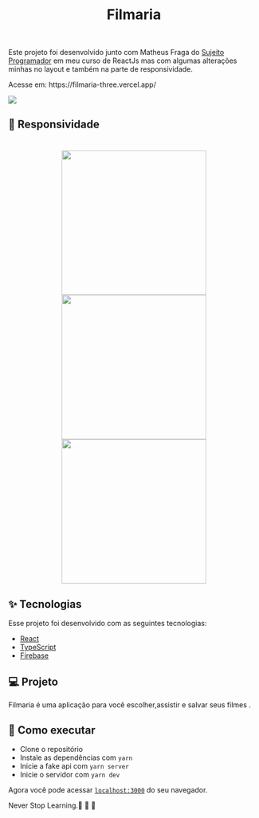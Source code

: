 <h1 align="center" >
  Filmaria
</h1>


<br>
<p>
  Este projeto foi desenvolvido junto com Matheus Fraga do <a href="https://sujeitoprogramador.com/">Sujeito Programador</a> em meu curso de ReactJs mas com algumas alterações minhas no layout e também na parte de responsividade.
</p>
<p>Acesse em: https://filmaria-three.vercel.app/</p>


  <img src="https://user-images.githubusercontent.com/60237326/124674232-b8ae0000-de90-11eb-9e79-f0cb28685c61.png"/>

  
  ## 🧠 Responsividade
  
  <h1 align="center">
  <img width="290px" src="https://user-images.githubusercontent.com/60237326/124675009-30305f00-de92-11eb-9051-0640d82d692a.png"/>
  <img  width="290px" src="https://user-images.githubusercontent.com/60237326/124675054-48a07980-de92-11eb-9bad-355aa4e25272.png"/>
  <img width="290px" src="https://user-images.githubusercontent.com/60237326/124674911-09722880-de92-11eb-8992-5d762d32502e.png"/>
  

  </h1>




## ✨ Tecnologias

Esse projeto foi desenvolvido com as seguintes tecnologias:

- [React](https://reactjs.org)
- [TypeScript](https://www.typescriptlang.org/)
- [Firebase](https://firebase.google.com/docs)


## 💻 Projeto

Filmaria é uma aplicação  para você escolher,assistir e salvar seus filmes .



## 🚀 Como executar

- Clone o repositório
- Instale as dependências com `yarn`
- Inicie a fake api com `yarn server`
- Inicie o servidor com `yarn dev`

Agora você pode acessar [`localhost:3000`](http://localhost:3000) do seu navegador.

Never Stop Learning.🚀 🚀 🚀 
